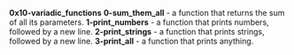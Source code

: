 **0x10-variadic_functions**
**0-sum_them_all** -  a function that returns the sum of all its parameters.
**1-print_numbers** -  a function that prints numbers, followed by a new line.
**2-print_strings** -  a function that prints strings, followed by a new line.
**3-print_all** -  a function that prints anything.
